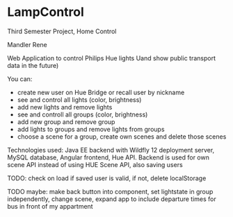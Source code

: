 # LampControl
Third Semester Project, Home Control

Mandler Rene

Web Application to control Philips Hue lights Uand show public transport data in the future)

You can:

- create new user on Hue Bridge or recall user by nickname
- see and control all lights (color, brightness)
- add new lights and remove lights
- see and controll all groups (color, brightness)
- add new group and remove group
- add lights to groups and remove lights from groups
- choose a scene for a group, create own scenes and delete those scenes

Technologies used: Java EE backend with Wildfly 12 deployment server, MySQL database, Angular frontend, Hue API.
Backend is used for own scene API instead of using HUE Scene API, also saving users

TODO: check on load if saved user is valid, if not, delete localStorage

TODO maybe: make back button into component, set lightstate in group independently, change scene, expand app to include departure times for bus in front of my appartment
